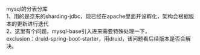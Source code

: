 mysql的分表分库  
1、用的是京东的sharding-jdbc，现已经在apache里面开设孵化，架构会根据版本的更新进行迭代  
2、这里有个问题，mysql-base引入进来需要特殊处理一下，  
exclusion：druid-spring-boot-starter，用druid，该问题看后续版本是否会解决。  
